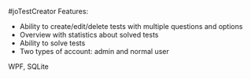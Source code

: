 #joTestCreator
Features: 
- Ability to create/edit/delete tests with multiple questions and options
- Overview with statistics about solved tests
- Ability to solve tests
- Two types of account: admin and normal user

WPF, SQLite
